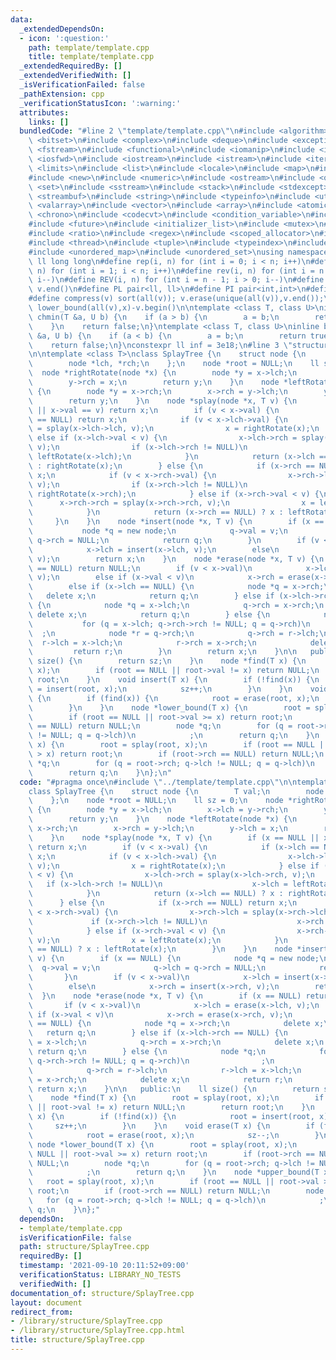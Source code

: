 ```yaml
---
data:
  _extendedDependsOn:
  - icon: ':question:'
    path: template/template.cpp
    title: template/template.cpp
  _extendedRequiredBy: []
  _extendedVerifiedWith: []
  _isVerificationFailed: false
  _pathExtension: cpp
  _verificationStatusIcon: ':warning:'
  attributes:
    links: []
  bundledCode: "#line 2 \"template/template.cpp\"\n#include <algorithm>\n#include\
    \ <bitset>\n#include <complex>\n#include <deque>\n#include <exception>\n#include\
    \ <fstream>\n#include <functional>\n#include <iomanip>\n#include <ios>\n#include\
    \ <iosfwd>\n#include <iostream>\n#include <istream>\n#include <iterator>\n#include\
    \ <limits>\n#include <list>\n#include <locale>\n#include <map>\n#include <memory>\n\
    #include <new>\n#include <numeric>\n#include <ostream>\n#include <queue>\n#include\
    \ <set>\n#include <sstream>\n#include <stack>\n#include <stdexcept>\n#include\
    \ <streambuf>\n#include <string>\n#include <typeinfo>\n#include <utility>\n#include\
    \ <valarray>\n#include <vector>\n#include <array>\n#include <atomic>\n#include\
    \ <chrono>\n#include <codecvt>\n#include <condition_variable>\n#include <forward_list>\n\
    #include <future>\n#include <initializer_list>\n#include <mutex>\n#include <random>\n\
    #include <ratio>\n#include <regex>\n#include <scoped_allocator>\n#include <system_error>\n\
    #include <thread>\n#include <tuple>\n#include <typeindex>\n#include <type_traits>\n\
    #include <unordered_map>\n#include <unordered_set>\nusing namespace std;\n#define\
    \ ll long long\n#define rep(i, n) for (int i = 0; i < n; i++)\n#define REP(i,\
    \ n) for (int i = 1; i < n; i++)\n#define rev(i, n) for (int i = n - 1; i >= 0;\
    \ i--)\n#define REV(i, n) for (int i = n - 1; i > 0; i--)\n#define all(v) v.begin(),\
    \ v.end()\n#define PL pair<ll, ll>\n#define PI pair<int,int>\n#define len(s) (int)s.size()\n\
    #define compress(v) sort(all(v)); v.erase(unique(all(v)),v.end());\n#define comid(v,x)\
    \ lower_bound(all(v),x)-v.begin()\n\ntemplate <class T, class U>\ninline bool\
    \ chmin(T &a, U b) {\n    if (a > b) {\n        a = b;\n        return true;\n\
    \    }\n    return false;\n}\ntemplate <class T, class U>\ninline bool chmax(T\
    \ &a, U b) {\n    if (a < b) {\n        a = b;\n        return true;\n    }\n\
    \    return false;\n}\nconstexpr ll inf = 3e18;\n#line 3 \"structure/SplayTree.cpp\"\
    \n\ntemplate <class T>\nclass SplayTree {\n    struct node {\n        T val;\n\
    \        node *lch, *rch;\n    };\n    node *root = NULL;\n    ll sz = 0;\n  \
    \  node *rightRotate(node *x) {\n        node *y = x->lch;\n        x->lch = y->rch;\n\
    \        y->rch = x;\n        return y;\n    }\n    node *leftRotate(node *x)\
    \ {\n        node *y = x->rch;\n        x->rch = y->lch;\n        y->lch = x;\n\
    \        return y;\n    }\n    node *splay(node *x, T v) {\n        if (x == NULL\
    \ || x->val == v) return x;\n        if (v < x->val) {\n            if (x->lch\
    \ == NULL) return x;\n            if (v < x->lch->val) {\n                x->lch->lch\
    \ = splay(x->lch->lch, v);\n                x = rightRotate(x);\n            }\
    \ else if (x->lch->val < v) {\n                x->lch->rch = splay(x->lch->rch,\
    \ v);\n                if (x->lch->rch != NULL)\n                    x->lch =\
    \ leftRotate(x->lch);\n            }\n            return (x->lch == NULL) ? x\
    \ : rightRotate(x);\n        } else {\n            if (x->rch == NULL) return\
    \ x;\n            if (v < x->rch->val) {\n                x->rch->lch = splay(x->rch->lch,\
    \ v);\n                if (x->rch->lch != NULL)\n                    x->rch =\
    \ rightRotate(x->rch);\n            } else if (x->rch->val < v) {\n          \
    \      x->rch->rch = splay(x->rch->rch, v);\n                x = leftRotate(x);\n\
    \            }\n            return (x->rch == NULL) ? x : leftRotate(x);\n   \
    \     }\n    }\n    node *insert(node *x, T v) {\n        if (x == NULL) {\n \
    \           node *q = new node;\n            q->val = v;\n            q->lch =\
    \ q->rch = NULL;\n            return q;\n        }\n        if (v < x->val)\n\
    \            x->lch = insert(x->lch, v);\n        else\n            x->rch = insert(x->rch,\
    \ v);\n        return x;\n    }\n    node *erase(node *x, T v) {\n        if (x\
    \ == NULL) return NULL;\n        if (v < x->val)\n            x->lch = erase(x->lch,\
    \ v);\n        else if (x->val < v)\n            x->rch = erase(x->rch, v);\n\
    \        else if (x->lch == NULL) {\n            node *q = x->rch;\n         \
    \   delete x;\n            return q;\n        } else if (x->lch->rch == NULL)\
    \ {\n            node *q = x->lch;\n            q->rch = x->rch;\n           \
    \ delete x;\n            return q;\n        } else {\n            node *q;\n \
    \           for (q = x->lch; q->rch->rch != NULL; q = q->rch)\n              \
    \  ;\n            node *r = q->rch;\n            q->rch = r->lch;\n          \
    \  r->lch = x->lch;\n            r->rch = x->rch;\n            delete x;\n   \
    \         return r;\n        }\n        return x;\n    }\n\n   public:\n    ll\
    \ size() {\n        return sz;\n    }\n    node *find(T x) {\n        root = splay(root,\
    \ x);\n        if (root == NULL || root->val != x) return NULL;\n        return\
    \ root;\n    }\n    void insert(T x) {\n        if (!find(x)) {\n            root\
    \ = insert(root, x);\n            sz++;\n        }\n    }\n    void erase(T x)\
    \ {\n        if (find(x)) {\n            root = erase(root, x);\n            sz--;\n\
    \        }\n    }\n    node *lower_bound(T x) {\n        root = splay(root, x);\n\
    \        if (root == NULL || root->val >= x) return root;\n        if (root->rch\
    \ == NULL) return NULL;\n        node *q;\n        for (q = root->rch; q->lch\
    \ != NULL; q = q->lch)\n            ;\n        return q;\n    }\n    node *upper_bound(T\
    \ x) {\n        root = splay(root, x);\n        if (root == NULL || root->val\
    \ > x) return root;\n        if (root->rch == NULL) return NULL;\n        node\
    \ *q;\n        for (q = root->rch; q->lch != NULL; q = q->lch)\n            ;\n\
    \        return q;\n    }\n};\n"
  code: "#pragma once\n#include \"../template/template.cpp\"\n\ntemplate <class T>\n\
    class SplayTree {\n    struct node {\n        T val;\n        node *lch, *rch;\n\
    \    };\n    node *root = NULL;\n    ll sz = 0;\n    node *rightRotate(node *x)\
    \ {\n        node *y = x->lch;\n        x->lch = y->rch;\n        y->rch = x;\n\
    \        return y;\n    }\n    node *leftRotate(node *x) {\n        node *y =\
    \ x->rch;\n        x->rch = y->lch;\n        y->lch = x;\n        return y;\n\
    \    }\n    node *splay(node *x, T v) {\n        if (x == NULL || x->val == v)\
    \ return x;\n        if (v < x->val) {\n            if (x->lch == NULL) return\
    \ x;\n            if (v < x->lch->val) {\n                x->lch->lch = splay(x->lch->lch,\
    \ v);\n                x = rightRotate(x);\n            } else if (x->lch->val\
    \ < v) {\n                x->lch->rch = splay(x->lch->rch, v);\n             \
    \   if (x->lch->rch != NULL)\n                    x->lch = leftRotate(x->lch);\n\
    \            }\n            return (x->lch == NULL) ? x : rightRotate(x);\n  \
    \      } else {\n            if (x->rch == NULL) return x;\n            if (v\
    \ < x->rch->val) {\n                x->rch->lch = splay(x->rch->lch, v);\n   \
    \             if (x->rch->lch != NULL)\n                    x->rch = rightRotate(x->rch);\n\
    \            } else if (x->rch->val < v) {\n                x->rch->rch = splay(x->rch->rch,\
    \ v);\n                x = leftRotate(x);\n            }\n            return (x->rch\
    \ == NULL) ? x : leftRotate(x);\n        }\n    }\n    node *insert(node *x, T\
    \ v) {\n        if (x == NULL) {\n            node *q = new node;\n          \
    \  q->val = v;\n            q->lch = q->rch = NULL;\n            return q;\n \
    \       }\n        if (v < x->val)\n            x->lch = insert(x->lch, v);\n\
    \        else\n            x->rch = insert(x->rch, v);\n        return x;\n  \
    \  }\n    node *erase(node *x, T v) {\n        if (x == NULL) return NULL;\n \
    \       if (v < x->val)\n            x->lch = erase(x->lch, v);\n        else\
    \ if (x->val < v)\n            x->rch = erase(x->rch, v);\n        else if (x->lch\
    \ == NULL) {\n            node *q = x->rch;\n            delete x;\n         \
    \   return q;\n        } else if (x->lch->rch == NULL) {\n            node *q\
    \ = x->lch;\n            q->rch = x->rch;\n            delete x;\n           \
    \ return q;\n        } else {\n            node *q;\n            for (q = x->lch;\
    \ q->rch->rch != NULL; q = q->rch)\n                ;\n            node *r = q->rch;\n\
    \            q->rch = r->lch;\n            r->lch = x->lch;\n            r->rch\
    \ = x->rch;\n            delete x;\n            return r;\n        }\n       \
    \ return x;\n    }\n\n   public:\n    ll size() {\n        return sz;\n    }\n\
    \    node *find(T x) {\n        root = splay(root, x);\n        if (root == NULL\
    \ || root->val != x) return NULL;\n        return root;\n    }\n    void insert(T\
    \ x) {\n        if (!find(x)) {\n            root = insert(root, x);\n       \
    \     sz++;\n        }\n    }\n    void erase(T x) {\n        if (find(x)) {\n\
    \            root = erase(root, x);\n            sz--;\n        }\n    }\n   \
    \ node *lower_bound(T x) {\n        root = splay(root, x);\n        if (root ==\
    \ NULL || root->val >= x) return root;\n        if (root->rch == NULL) return\
    \ NULL;\n        node *q;\n        for (q = root->rch; q->lch != NULL; q = q->lch)\n\
    \            ;\n        return q;\n    }\n    node *upper_bound(T x) {\n     \
    \   root = splay(root, x);\n        if (root == NULL || root->val > x) return\
    \ root;\n        if (root->rch == NULL) return NULL;\n        node *q;\n     \
    \   for (q = root->rch; q->lch != NULL; q = q->lch)\n            ;\n        return\
    \ q;\n    }\n};"
  dependsOn:
  - template/template.cpp
  isVerificationFile: false
  path: structure/SplayTree.cpp
  requiredBy: []
  timestamp: '2021-09-10 20:11:52+09:00'
  verificationStatus: LIBRARY_NO_TESTS
  verifiedWith: []
documentation_of: structure/SplayTree.cpp
layout: document
redirect_from:
- /library/structure/SplayTree.cpp
- /library/structure/SplayTree.cpp.html
title: structure/SplayTree.cpp
---
```

